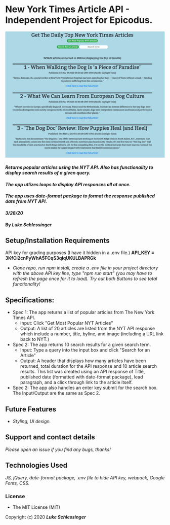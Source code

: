 # New York Times Article API - Independent Project for Epicodus. 


![Image description](/nyt-api.png)


#### _Returns popular articles using the NYT API. Also has functionality to display search results of a given query._

#### _The app utlizes loops to display API responses all at once._

#### _The app uses date-format package to format the response published date from NYT API._


#### _3/28/20_

#### By _**Luke Schlessinger**_

## Setup/Installation Requirements
API key for grading purposes (I have it hidden in a .env file.) **API_KEY = 3KfCi2cnPyWhA5FCqS3qlqUKULBAPRGk**
* _Clone repo, run npm install, create a .env file in your project directory with the above API key line, type "npm run start" (you may have to refresh the page once for it to load). Try out both Buttons to see total functionality!_

## Specifications:
  * Spec 1: The app returns a list of popular articles from The New York Times API.
    + Input: Click "Get Most Popular NYT Articles"
    + Output: A list of 20 articles are listed from the NYT API response which include a number, title, byline, and image (including a URL link back to NYT.)
  * Spec 2: The app returns 10 search results for a given search term.
    + Input: Type a query into the input box and click "Search for an Article"
    + Output: A header that displays how many articles have been returned, total duration for the API response and 10 article search results. This list was created using an API response of Title, published date (formatted with date-format package), lead paragraph, and a click through link to the article itself.
  * Spec 2: The app also handles an enter key submit for the search box. The Input/Output are the same as Spec 2.
     
## Future Features
* _Styling, UI design._

## Support and contact details

_Please open an issue if you find any bugs, thanks!_

## Technologies Used

_JS, jQuery, date-format package, .env file to hide API key, webpack, Google Fonts,  CSS._

### License

* The MIT License (MIT) 

Copyright (c) 2020 **_Luke Schlessinger_**
